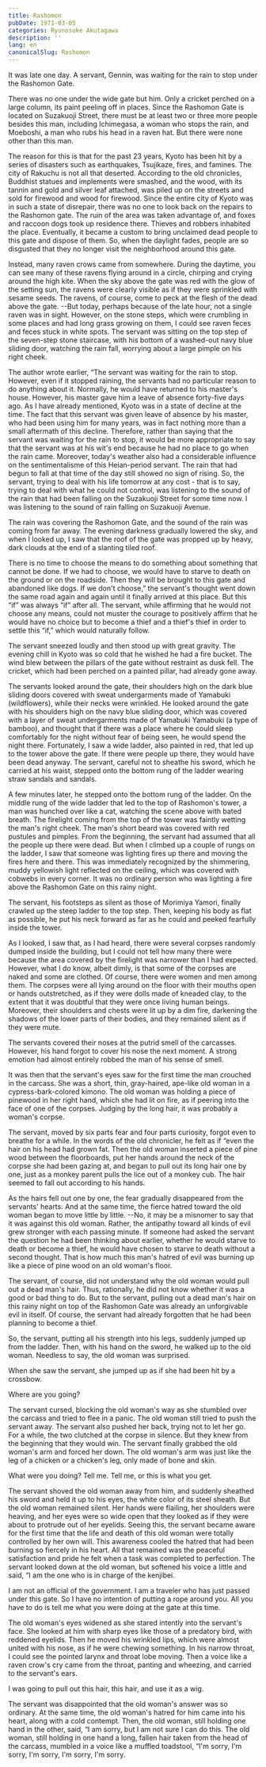 ```yaml
---
title: Rashomon
pubDate: 1971-03-05
categories: Ryunosuke Akutagawa
description: ''
lang: en
canonicalSlug: Rashomon
---
```


It was late one day. A servant, Gennin, was waiting for the rain to stop under the Rashomon Gate.

There was no one under the wide gate but him. Only a cricket perched on a large column, its paint peeling off in places. Since the Rashomon Gate is located on Suzakuoji Street, there must be at least two or three more people besides this man, including Ichimegasa, a woman who stops the rain, and Moeboshi, a man who rubs his head in a raven hat. But there were none other than this man.

The reason for this is that for the past 23 years, Kyoto has been hit by a series of disasters such as earthquakes, Tsujikaze, fires, and famines. The city of Rakuchu is not all that deserted. According to the old chronicles, Buddhist statues and implements were smashed, and the wood, with its tannin and gold and silver leaf attached, was piled up on the streets and sold for firewood and wood for firewood. Since the entire city of Kyoto was in such a state of disrepair, there was no one to look back on the repairs to the Rashomon gate. The ruin of the area was taken advantage of, and foxes and raccoon dogs took up residence there. Thieves and robbers inhabited the place. Eventually, it became a custom to bring unclaimed dead people to this gate and dispose of them. So, when the daylight fades, people are so disgusted that they no longer visit the neighborhood around this gate.

Instead, many raven crows came from somewhere. During the daytime, you can see many of these ravens flying around in a circle, chirping and crying around the high kite. When the sky above the gate was red with the glow of the setting sun, the ravens were clearly visible as if they were sprinkled with sesame seeds. The ravens, of course, come to peck at the flesh of the dead above the gate. --But today, perhaps because of the late hour, not a single raven was in sight. However, on the stone steps, which were crumbling in some places and had long grass growing on them, I could see raven feces and feces stuck in white spots. The servant was sitting on the top step of the seven-step stone staircase, with his bottom of a washed-out navy blue sliding door, watching the rain fall, worrying about a large pimple on his right cheek.

The author wrote earlier, “The servant was waiting for the rain to stop. However, even if it stopped raining, the servants had no particular reason to do anything about it. Normally, he would have returned to his master's house. However, his master gave him a leave of absence forty-five days ago. As I have already mentioned, Kyoto was in a state of decline at the time. The fact that this servant was given leave of absence by his master, who had been using him for many years, was in fact nothing more than a small aftermath of this decline. Therefore, rather than saying that the servant was waiting for the rain to stop, it would be more appropriate to say that the servant was at his wit's end because he had no place to go when the rain came. Moreover, today's weather also had a considerable influence on the sentimentalisme of this Heian-period servant. The rain that had begun to fall at that time of the day still showed no sign of rising. So, the servant, trying to deal with his life tomorrow at any cost - that is to say, trying to deal with what he could not control, was listening to the sound of the rain that had been falling on the Suzakuoji Street for some time now. I was listening to the sound of rain falling on Suzakuoji Avenue.

The rain was covering the Rashomon Gate, and the sound of the rain was coming from far away. The evening darkness gradually lowered the sky, and when I looked up, I saw that the roof of the gate was propped up by heavy, dark clouds at the end of a slanting tiled roof.

There is no time to choose the means to do something about something that cannot be done. If we had to choose, we would have to starve to death on the ground or on the roadside. Then they will be brought to this gate and abandoned like dogs. If we don't choose,” the servant's thought went down the same road again and again until it finally arrived at this place. But this “if” was always “if” after all. The servant, while affirming that he would not choose any means, could not muster the courage to positively affirm that he would have no choice but to become a thief and a thief's thief in order to settle this “if,” which would naturally follow.

The servant sneezed loudly and then stood up with great gravity. The evening chill in Kyoto was so cold that he wished he had a fire bucket. The wind blew between the pillars of the gate without restraint as dusk fell. The cricket, which had been perched on a painted pillar, had already gone away.

The servants looked around the gate, their shoulders high on the dark blue sliding doors covered with sweat undergarments made of Yamabuki (wildflowers), while their necks were wrinkled. He looked around the gate with his shoulders high on the navy blue sliding door, which was covered with a layer of sweat undergarments made of Yamabuki Yamabuki (a type of bamboo), and thought that if there was a place where he could sleep comfortably for the night without fear of being seen, he would spend the night there. Fortunately, I saw a wide ladder, also painted in red, that led up to the tower above the gate. If there were people up there, they would have been dead anyway. The servant, careful not to sheathe his sword, which he carried at his waist, stepped onto the bottom rung of the ladder wearing straw sandals and sandals.

A few minutes later, he stepped onto the bottom rung of the ladder. On the middle rung of the wide ladder that led to the top of Rashomon's tower, a man was hunched over like a cat, watching the scene above with bated breath. The firelight coming from the top of the tower was faintly wetting the man's right cheek. The man's short beard was covered with red pustules and pimples. From the beginning, the servant had assumed that all the people up there were dead. But when I climbed up a couple of rungs on the ladder, I saw that someone was lighting fires up there and moving the fires here and there. This was immediately recognized by the shimmering, muddy yellowish light reflected on the ceiling, which was covered with cobwebs in every corner. It was no ordinary person who was lighting a fire above the Rashomon Gate on this rainy night.

The servant, his footsteps as silent as those of Morimiya Yamori, finally crawled up the steep ladder to the top step. Then, keeping his body as flat as possible, he put his neck forward as far as he could and peeked fearfully inside the tower.

As I looked, I saw that, as I had heard, there were several corpses randomly dumped inside the building, but I could not tell how many there were because the area covered by the firelight was narrower than I had expected. However, what I do know, albeit dimly, is that some of the corpses are naked and some are clothed. Of course, there were women and men among them. The corpses were all lying around on the floor with their mouths open or hands outstretched, as if they were dolls made of kneaded clay, to the extent that it was doubtful that they were once living human beings. Moreover, their shoulders and chests were lit up by a dim fire, darkening the shadows of the lower parts of their bodies, and they remained silent as if they were mute.

The servants covered their noses at the putrid smell of the carcasses. However, his hand forgot to cover his nose the next moment. A strong emotion had almost entirely robbed the man of his sense of smell.

It was then that the servant's eyes saw for the first time the man crouched in the carcass. She was a short, thin, gray-haired, ape-like old woman in a cypress-bark-colored kimono. The old woman was holding a piece of pinewood in her right hand, which she had lit on fire, as if peering into the face of one of the corpses. Judging by the long hair, it was probably a woman's corpse.

The servant, moved by six parts fear and four parts curiosity, forgot even to breathe for a while. In the words of the old chronicler, he felt as if “even the hair on his head had grown fat. Then the old woman inserted a piece of pine wood between the floorboards, put her hands around the neck of the corpse she had been gazing at, and began to pull out its long hair one by one, just as a monkey parent pulls the lice out of a monkey cub. The hair seemed to fall out according to his hands.

As the hairs fell out one by one, the fear gradually disappeared from the servants' hearts. And at the same time, the fierce hatred toward the old woman began to move little by little. --No, it may be a misnomer to say that it was against this old woman. Rather, the antipathy toward all kinds of evil grew stronger with each passing minute. If someone had asked the servant the question he had been thinking about earlier, whether he would starve to death or become a thief, he would have chosen to starve to death without a second thought. That is how much this man's hatred of evil was burning up like a piece of pine wood on an old woman's floor.

The servant, of course, did not understand why the old woman would pull out a dead man's hair. Thus, rationally, he did not know whether it was a good or bad thing to do. But to the servant, pulling out a dead man's hair on this rainy night on top of the Rashomon Gate was already an unforgivable evil in itself. Of course, the servant had already forgotten that he had been planning to become a thief.

So, the servant, putting all his strength into his legs, suddenly jumped up from the ladder. Then, with his hand on the sword, he walked up to the old woman. Needless to say, the old woman was surprised.

When she saw the servant, she jumped up as if she had been hit by a crossbow.

Where are you going?

The servant cursed, blocking the old woman's way as she stumbled over the carcass and tried to flee in a panic. The old woman still tried to push the servant away. The servant also pushed her back, trying not to let her go. For a while, the two clutched at the corpse in silence. But they knew from the beginning that they would win. The servant finally grabbed the old woman's arm and forced her down. The old woman's arm was just like the leg of a chicken or a chicken's leg, only made of bone and skin.

What were you doing? Tell me. Tell me, or this is what you get.

The servant shoved the old woman away from him, and suddenly sheathed his sword and held it up to his eyes, the white color of its steel sheath. But the old woman remained silent. Her hands were flailing, her shoulders were heaving, and her eyes were so wide open that they looked as if they were about to protrude out of her eyelids. Seeing this, the servant became aware for the first time that the life and death of this old woman were totally controlled by her own will. This awareness cooled the hatred that had been burning so fiercely in his heart. All that remained was the peaceful satisfaction and pride he felt when a task was completed to perfection. The servant looked down at the old woman, but softened his voice a little and said, “I am the one who is in charge of the kenjibei.

I am not an official of the government. I am a traveler who has just passed under this gate. So I have no intention of putting a rope around you. All you have to do is tell me what you were doing at the gate at this time.

The old woman's eyes widened as she stared intently into the servant's face. She looked at him with sharp eyes like those of a predatory bird, with reddened eyelids. Then he moved his wrinkled lips, which were almost united with his nose, as if he were chewing something. In his narrow throat, I could see the pointed larynx and throat lobe moving. Then a voice like a raven crow's cry came from the throat, panting and wheezing, and carried to the servant's ears.

I was going to pull out this hair, this hair, and use it as a wig.

The servant was disappointed that the old woman's answer was so ordinary. At the same time, the old woman's hatred for him came into his heart, along with a cold contempt. Then, the old woman, still holding one hand in the other, said, “I am sorry, but I am not sure I can do this. The old woman, still holding in one hand a long, fallen hair taken from the head of the carcass, mumbled in a voice like a muffled toadstool, “I'm sorry, I'm sorry, I'm sorry, I'm sorry, I'm sorry.
